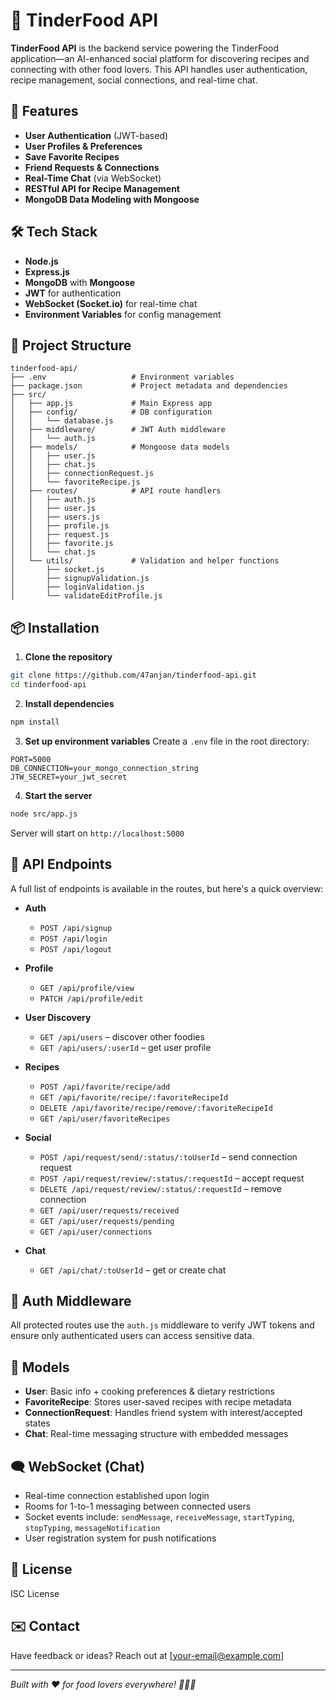 # 🍔 TinderFood API

**TinderFood API** is the backend service powering the TinderFood application—an AI-enhanced social platform for discovering recipes and connecting with other food lovers. This API handles user authentication, recipe management, social connections, and real-time chat.

## 🚀 Features

- **User Authentication** (JWT-based)
- **User Profiles & Preferences**
- **Save Favorite Recipes**
- **Friend Requests & Connections**
- **Real-Time Chat** (via WebSocket)
- **RESTful API for Recipe Management**
- **MongoDB Data Modeling with Mongoose**

## 🛠 Tech Stack

- **Node.js**
- **Express.js**
- **MongoDB** with **Mongoose**
- **JWT** for authentication
- **WebSocket (Socket.io)** for real-time chat
- **Environment Variables** for config management

## 📂 Project Structure

```
tinderfood-api/
├── .env                   # Environment variables
├── package.json           # Project metadata and dependencies
├── src/
│   ├── app.js             # Main Express app
│   ├── config/            # DB configuration
│   │   └── database.js
│   ├── middleware/        # JWT Auth middleware
│   │   └── auth.js
│   ├── models/            # Mongoose data models
│   │   ├── user.js
│   │   ├── chat.js
│   │   ├── connectionRequest.js
│   │   └── favoriteRecipe.js
│   ├── routes/            # API route handlers
│   │   ├── auth.js
│   │   ├── user.js
│   │   ├── users.js
│   │   ├── profile.js
│   │   ├── request.js
│   │   ├── favorite.js
│   │   └── chat.js
│   └── utils/             # Validation and helper functions
│       ├── socket.js
│       ├── signupValidation.js
│       ├── loginValidation.js
│       └── validateEditProfile.js
```

## 📦 Installation

1. **Clone the repository**

```bash
git clone https://github.com/47anjan/tinderfood-api.git
cd tinderfood-api
```

2. **Install dependencies**

```bash
npm install
```

3. **Set up environment variables**
   Create a `.env` file in the root directory:

```env
PORT=5000
DB_CONNECTION=your_mongo_connection_string
JTW_SECRET=your_jwt_secret
```

4. **Start the server**

```bash
node src/app.js
```

Server will start on `http://localhost:5000`

## 🧪 API Endpoints

A full list of endpoints is available in the routes, but here's a quick overview:

- **Auth**

  - `POST /api/signup`
  - `POST /api/login`
  - `POST /api/logout`

- **Profile**

  - `GET /api/profile/view`
  - `PATCH /api/profile/edit`

- **User Discovery**

  - `GET /api/users` – discover other foodies
  - `GET /api/users/:userId` – get user profile

- **Recipes**

  - `POST /api/favorite/recipe/add`
  - `GET /api/favorite/recipe/:favoriteRecipeId`
  - `DELETE /api/favorite/recipe/remove/:favoriteRecipeId`
  - `GET /api/user/favoriteRecipes`

- **Social**

  - `POST /api/request/send/:status/:toUserId` – send connection request
  - `POST /api/request/review/:status/:requestId` – accept request
  - `DELETE /api/request/review/:status/:requestId` – remove connection
  - `GET /api/user/requests/received`
  - `GET /api/user/requests/pending`
  - `GET /api/user/connections`

- **Chat**
  - `GET /api/chat/:toUserId` – get or create chat

## 🔐 Auth Middleware

All protected routes use the `auth.js` middleware to verify JWT tokens and ensure only authenticated users can access sensitive data.

## 🧠 Models

- **User**: Basic info + cooking preferences & dietary restrictions
- **FavoriteRecipe**: Stores user-saved recipes with recipe metadata
- **ConnectionRequest**: Handles friend system with interest/accepted states
- **Chat**: Real-time messaging structure with embedded messages

## 🗨️ WebSocket (Chat)

- Real-time connection established upon login
- Rooms for 1-to-1 messaging between connected users
- Socket events include: `sendMessage`, `receiveMessage`, `startTyping`, `stopTyping`, `messageNotification`
- User registration system for push notifications

## 📄 License

ISC License

## ✉️ Contact

Have feedback or ideas? Reach out at [your-email@example.com]

---

_Built with ❤️ for food lovers everywhere! 🍕🍜🥘_
